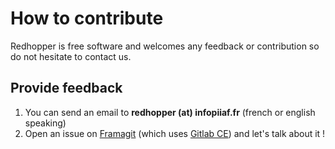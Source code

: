 # How to contribute

Redhopper is free software and welcomes any feedback or contribution so do not hesitate to contact us.

## Provide feedback

1. You can send an email to **redhopper (at) infopiiaf.fr** (french or english speaking)
2. Open an issue on [Framagit](https://git.framasoft.org/infopiiaf/redhopper) (which uses [Gitlab CE](https://about.gitlab.com/features/#community)) and let's talk about it !